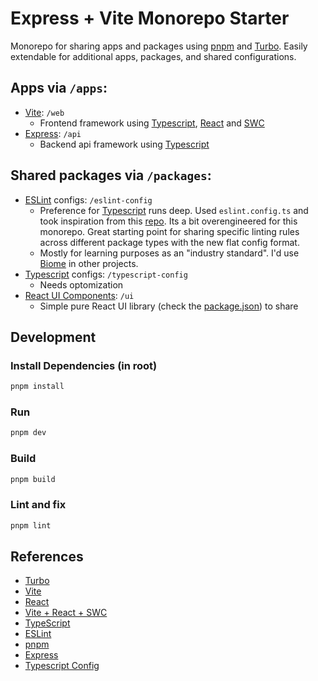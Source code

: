 # Express + Vite Monorepo Starter

Monorepo for sharing apps and packages using [pnpm](https://pnpm.io/) and [Turbo](https://turbo.build/repo/docs/getting-started/monorepo). Easily extendable for additional apps, packages, and shared configurations.

## Apps via `/apps`:

- [Vite](https://vitejs.dev/): `/web` 
    - Frontend framework using [Typescript](https://www.typescriptlang.org/), [React](https://reactjs.org/) and [SWC](https://github.com/vitejs/vite-plugin-react-swc)
- [Express](https://expressjs.com/): `/api` 
    - Backend api framework using [Typescript](https://www.typescriptlang.org/)

## Shared packages via `/packages`:

- [ESLint](https://eslint.org/) configs: `/eslint-config`
    - Preference for [Typescript](https://www.typescriptlang.org/) runs deep. Used `eslint.config.ts` and took inspiration from this [repo](https://github.com/isa-group/bpm2025). Its a bit overengineered for this monorepo. Great starting point for sharing specific linting rules across different package types with the new flat config format.
    - Mostly for learning purposes as an "industry standard". I'd use [Biome](https://biomejs.dev/) in other projects.
- [Typescript](https://www.typescriptlang.org/) configs: `/typescript-config`
    - Needs optomization
- [React UI Components](https://ui.shadcn.com/): `/ui` 
    - Simple pure React UI library (check the [package.json](./packages/ui/package.json)) to share

## Development

### Install Dependencies (in root)

```bash
pnpm install
```

### Run

```bash
pnpm dev
```

### Build

```bash
pnpm build
```

### Lint and fix

```bash
pnpm lint
```

## References

- [Turbo](https://turbo.build/repo/docs/getting-started/monorepo)
- [Vite](https://vitejs.dev/)
- [React](https://reactjs.org/)
- [Vite + React + SWC](https://github.com/vitejs/vite-plugin-react-swc)
- [TypeScript](https://www.typescriptlang.org/)
- [ESLint](https://eslint.org/)
- [pnpm](https://pnpm.io/)
- [Express](https://expressjs.com/)
- [Typescript Config](https://www.typescriptlang.org/tsconfig)